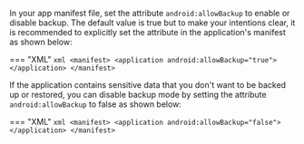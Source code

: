 In your app manifest file, set the attribute `android:allowBackup` to enable or disable backup. The default value is
true but to make your intentions clear, it is recommended to explicitly set the attribute in the application's manifest
as shown below:

=== "XML"
	```xml
	    <manifest>
	        <application android:allowBackup="true">
	        </application>
	    </manifest>
	```


If the application contains sensitive data that you don't want to be backed up or restored, you can disable backup mode
by setting the attribute `android:allowBackup` to false as shown below:

=== "XML"
	```xml
	    <manifest>
	        <application android:allowBackup="false">
	        </application>
	    </manifest>
	```
